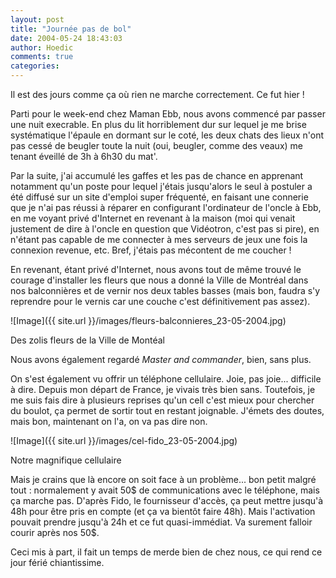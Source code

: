 ```yaml
---
layout: post
title: "Journée pas de bol"
date: 2004-05-24 18:43:03
author: Hoedic
comments: true
categories: 
---
```



Il est des jours comme ça où rien ne marche correctement. Ce fut hier !

Parti pour le week-end chez Maman Ebb, nous avons commencé par passer une nuit execrable. En plus du lit horriblement dur sur lequel je me brise systématique l'épaule en dormant sur le coté, les deux chats des lieux n'ont pas cessé de beugler toute la nuit (oui, beugler, comme des veaux) me tenant éveillé de 3h à 6h30 du mat'.

Par la suite, j'ai accumulé les gaffes et les pas de chance en apprenant notamment qu'un poste pour lequel j'étais jusqu'alors le seul à postuler a été diffusé sur un site d'emploi super fréquenté, en faisant une connerie que je n'ai pas réussi à réparer en configurant l'ordinateur de l'oncle à Ebb, en me voyant privé d'Internet en revenant à la maison (moi qui venait justement de dire à l'oncle en question que Vidéotron, c'est pas si pire), en n'étant pas capable de me connecter à mes serveurs de jeux une fois la connexion revenue, etc. Bref, j'étais pas mécontent de me coucher !

En revenant, étant privé d'Internet, nous avons tout de même trouvé le courage d'installer les fleurs que nous a donné la Ville de Montréal dans nos balconnières et de vernir nos deux tables basses (mais bon, faudra s'y reprendre pour le vernis car une couche c'est définitivement pas assez).

![Image]({{ site.url }}/images/fleurs-balconnieres_23-05-2004.jpg)
<div class="photoattrib">Des zolis fleurs de la Ville de Montéal</div>



Nous avons également regardé *Master and commander*, bien, sans plus.

On s'est également vu offrir un téléphone cellulaire. Joie, pas joie... difficile à dire. Depuis mon départ de France, je vivais très bien sans. Toutefois, je me suis fais dire à plusieurs reprises qu'un cell c'est mieux pour chercher du boulot, ça permet de sortir tout en restant joignable. J'émets des doutes, mais bon, maintenant on l'a, on va pas dire non.

![Image]({{ site.url }}/images/cel-fido_23-05-2004.jpg)
<div class="photoattrib">Notre magnifique cellulaire</div>



Mais je crains que là encore on soit face à un problème... bon petit malgré tout : normalement y avait 50$ de communications avec le téléphone, mais ça marche pas. D'après Fido, le fournisseur d'accès, ça peut mettre jusqu'à 48h pour être pris en compte (et ça va bientôt faire 48h). Mais l'activation pouvait prendre jusqu'à 24h et ce fut quasi-immédiat. Va surement falloir courir après nos 50$.

Ceci mis à part, il fait un temps de merde bien de chez nous, ce qui rend ce jour férié chiantissime.